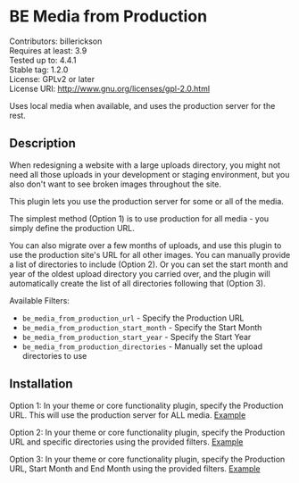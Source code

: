 # BE Media from Production

Contributors: billerickson  
Requires at least: 3.9  
Tested up to: 4.4.1  
Stable tag: 1.2.0  
License: GPLv2 or later  
License URI: http://www.gnu.org/licenses/gpl-2.0.html  

Uses local media when available, and uses the production server for the rest.

## Description

When redesigning a website with a large uploads directory, you might not need all those uploads in your development 
or staging environment, but you also don't want to see broken images throughout the site. 

This plugin lets you use the production server for some or all of the media.

The simplest method (Option 1) is to use production for all media - you simply define the production URL.

You can also migrate over a few months of uploads, and use this plugin to use the production site's URL for all other images. You can manually provide a list of directories to include (Option 2). Or you can set the start month and year of the oldest upload directory you carried over, and the plugin will automatically create the list of all directories following that (Option 3).

Available Filters:
* `be_media_from_production_url` - Specify the Production URL
* `be_media_from_production_start_month` - Specify the Start Month
* `be_media_from_production_start_year` - Specify the Start Year
* `be_media_from_production_directories` - Manually set the upload directories to use

## Installation

Option 1: In your theme or core functionality plugin, specify the Production URL. This will use the production server for ALL media. [Example](https://gist.github.com/billerickson/74b71dae3adccd2d478c77c5a5dbe00a)

Option 2: In your theme or core functionality plugin, specify the Production URL and specific directories using the provided filters. [Example](https://gist.github.com/billerickson/d4365166ba004bb45e9a)

Option 3: In your theme or core functionality plugin, specify the Production URL, Start Month and End Month using the provided filters. [Example](https://gist.github.com/billerickson/dd6639cc11e4464512e4)

